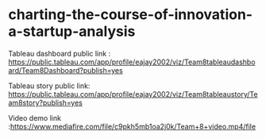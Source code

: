 # charting-the-course-of-innovation-a-startup-analysis

Tableau dashboard public link : https://public.tableau.com/app/profile/eajay2002/viz/Team8tableaudashboard/Team8Dashboard?publish=yes

Tableau story public link: https://public.tableau.com/app/profile/eajay2002/viz/Team8tableaustory/Team8story?publish=yes

Video demo link :https://www.mediafire.com/file/c9pkh5mb1oa2j0k/Team+8+video.mp4/file
